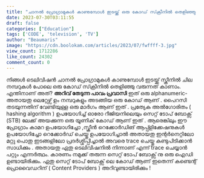 ```yaml
---
title: "ചാനൽ പ്രോഗ്രാമുകൾ കാണുമ്പോൾ ഇടയ്ക്ക് ഒരു കോഡ് സ്‌ക്രീനിൽ തെളിഞ്ഞു വരുന്നത് കാണാം. എന്തിനാണത് ?"
date: 2023-07-30T03:11:55
draft: false
categories: ["Education"]
tags: ['CODE', 'television', 'TV']
author: "Beaumaris"
image: "https://cdn.boolokam.com/articles/2023/07/fwffff-3.jpg"
view_count: 1712286
like_count: 24302
comment_count: 0
---
```


നിങ്ങൾ ടെലിവിഷൻ ചാനൽ പ്രോഗ്രാമുകൾ കാണുമ്പോൾ ഇടയ്ക്ക് സ്ക്രീനിൽ ചില നമ്പറുകൾ പോലെ ഒരു കോഡ് സ്‌ക്രീനിൽ തെളിഞ്ഞു വരുന്നത് കാണാം. എന്തിനാണ് അത്? **[](https://cdn.boolokam.com/articles/2023/07/fwffff-3.jpg)അറിവ് തേടുന്ന പാവം പ്രവാസി** ഇത് ഒരു alphanumeric- അതായതു ലെറ്റേഴ്സ് ഉം നമ്പറുകളും അടങ്ങിയ ഒരു കോഡ് ആണ് . പൈറസി തടയുന്നതിന് വേണ്ടിയുള്ള ഒരു മാർഗം ആണ് ഇത് . പ്രത്യേക അൽഗോരിതം ( hashing algorithm ) ഉപയോഗിച്ച് ഓരോ റീജിയനിലെയും സെറ്റ് ടോപ് ബോക്സ് (STB) ലേക്ക് അയക്കുന്ന ഒരു യൂണിക്‌ കോഡ് ആണ് ഇത് . ആരെങ്കിലും ഈ പ്രോഗ്രാം കാമറ ഉപയോഗിച്ചോ ,സ്ക്രീൻ റെക്കോർഡിങ് ആപ്പ്ളിക്കേഷനുകൾ ഉപയോഗിച്ചോ റെക്കോർഡ് ചെയ്തു ഉപയോഗിച്ചാൽ അതായതു ഇന്റർനെറ്റിലോ മറ്റു പൊതു ഇടങ്ങളിലോ പ്രദർശ്ശിപ്പിച്ചാൽ അവരെ trace ചെയ്തു കണ്ടുപിടിക്കാൻ സാധിക്കും . അതായതു ഏതു ടെലിവിഷനിൽ നിന്നാണ് എന്ന് trace ചെയ്യാൻ പറ്റും എന്നർത്ഥം. കാരണം നമുക്ക് തരുന്ന സെറ്റ് ടോപ് ബോക്സ് നു ഒരു ഐഡി ഉണ്ടായിരിക്കും. ഏതു സെറ്റ് ടോപ് ബോക്സ് ലെ കോഡ് ആണ് ഇതെന്ന് കണ്ടെന്റ് പ്രൊവൈഡറിന്‌ ( Content Providers ) അറിവുണ്ടായിരിക്കും !
